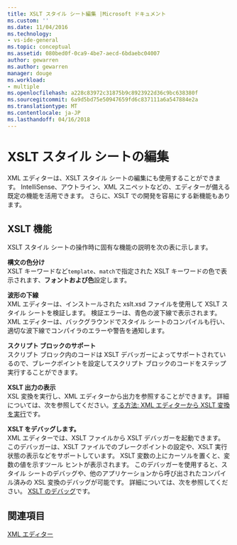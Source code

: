 ```yaml
---
title: XSLT スタイル シート編集 |Microsoft ドキュメント
ms.custom: ''
ms.date: 11/04/2016
ms.technology:
- vs-ide-general
ms.topic: conceptual
ms.assetid: 080bed0f-0ca9-4be7-aecd-6bdaebc04007
author: gewarren
ms.author: gewarren
manager: douge
ms.workload:
- multiple
ms.openlocfilehash: a228c83972c31875b9c8923922d36c9bc638380f
ms.sourcegitcommit: 6a9d5bd75e50947659fd6c837111a6a547884e2a
ms.translationtype: MT
ms.contentlocale: ja-JP
ms.lasthandoff: 04/16/2018
---
```

# <a name="editing-xslt-style-sheets"></a>XSLT スタイル シートの編集
XML エディターは、XSLT スタイル シートの編集にも使用することができます。 IntelliSense、アウトライン、XML スニペットなどの、エディターが備える既定の機能を活用できます。 さらに、XSLT での開発を容易にする新機能もあります。  
  
## <a name="xslt-features"></a>XSLT 機能  
 XSLT スタイル シートの操作時に固有な機能の説明を次の表に示します。  
  
 **構文の色分け**  
 XSLT キーワードなど`template`、`match`で指定された XSLT キーワードの色で表示されます、**フォントおよび色**設定します。  
  
 **波形の下線**  
 XML エディターは、インストールされた xslt.xsd ファイルを使用して XSLT スタイル シートを検証します。 検証エラーは、青色の波下線で表示されます。 XML エディターは、バックグラウンドでスタイル シートのコンパイルも行い、適切な波下線でコンパイラのエラーや警告を通知します。  
  
 **スクリプト ブロックのサポート**  
 スクリプト ブロック内のコードは XSLT デバッガーによってサポートされているので、ブレークポイントを設定してスクリプト ブロックのコードをステップ実行することができます。  
  
 **XSLT 出力の表示**  
 XSL 変換を実行し、XML エディターから出力を参照することができます。 詳細については、次を参照してください。[する方法: XML エディターから XSLT 変換を実行](../xml-tools/how-to-execute-an-xslt-transformation-from-the-xml-editor.md)です。  
  
 **XSLT をデバッグします。**  
 XML エディターでは、XSLT ファイルから XSLT デバッガーを起動できます。 このデバッガーは、XSLT ファイルでのブレークポイントの設定や、XSLT 実行状態の表示などをサポートしています。 XSLT 変数の上にカーソルを置くと、変数の値を示すツール ヒントが表示されます。 このデバッガーを使用すると、スタイル シートのデバッグや、他のアプリケーションから呼び出されたコンパイル済みの XSL 変換のデバッグが可能です。 詳細については、次を参照してください。 [XSLT のデバッグ](../xml-tools/debugging-xslt.md)です。  
  
## <a name="see-also"></a>関連項目  
 [XML エディター](../xml-tools/xml-editor.md)
